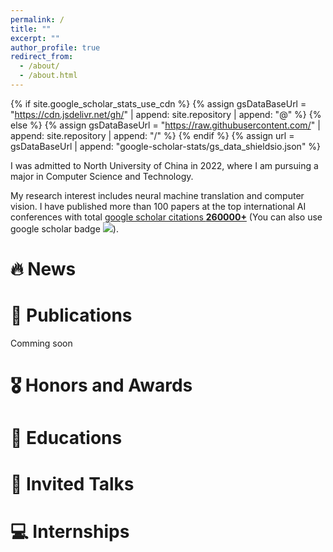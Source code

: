```yaml
---
permalink: /
title: ""
excerpt: ""
author_profile: true
redirect_from: 
  - /about/
  - /about.html
---
```


{% if site.google_scholar_stats_use_cdn %}
{% assign gsDataBaseUrl = "https://cdn.jsdelivr.net/gh/" | append: site.repository | append: "@" %}
{% else %}
{% assign gsDataBaseUrl = "https://raw.githubusercontent.com/" | append: site.repository | append: "/" %}
{% endif %}
{% assign url = gsDataBaseUrl | append: "google-scholar-stats/gs_data_shieldsio.json" %}

<span class='anchor' id='about-me'></span>

I was admitted to North University of China in 2022, where I am pursuing a major in Computer Science and Technology.

My research interest includes neural machine translation and computer vision. I have published more than 100 papers at the top international AI conferences with total <a href=' '>google scholar citations <strong><span id='total_cit'>260000+</span></strong></a > (You can also use google scholar badge <a href='https://scholar.google.com/citations?user=DhtAFkwAAAAJ'><img src="https://img.shields.io/endpoint?url={{ url | url_encode }}&logo=Google%20Scholar&labelColor=f6f6f6&color=9cf&style=flat&label=citations"></a >).


# 🔥 News


# 📝 Publications 
Comming soon

# 🎖 Honors and Awards


# 📖 Educations


# 💬 Invited Talks


# 💻 Internships
